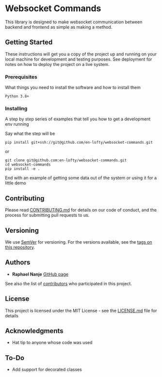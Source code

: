 # Websocket Commands

This library is designed to make websocket communication between backend
and frontend as simple as making a method.

## Getting Started

These instructions will get you a copy of the project up and running on your local machine for development and testing purposes. See deployment for notes on how to deploy the project on a live system.

### Prerequisites

What things you need to install the software and how to install them

```
Python 3.8+
```

### Installing

A step by step series of examples that tell you how to get a development env running

Say what the step will be

```
pip install git+ssh://git@github.com/en-lofty/websocket-commands.git
```

or

```
git clone git@github.com:en-lofty/websocket-commands.git
cd websocket-commands
pip install -e .
```

End with an example of getting some data out of the system or using it
for a little demo

## Contributing

Please read [CONTRIBUTING.md](https://gist.github.com/PurpleBooth/b24679402957c63ec426) for details on our code of conduct, and the process for submitting pull requests to us.

## Versioning

We use [SemVer](http://semver.org/) for versioning. For the versions
available, see the
[tags on this repository](ttps://github.com/en-lofty/websocket-commands/tags).

## Authors

* **Raphael Nanje** 
  [GitHub page](https://github.com/en-lofty)

See also the list of
[contributors](https://github.com/en-lofty/websocket-commands/contributors)
who participated in this project.

## License

This project is licensed under the MIT License - see the [LICENSE.md](LICENSE.md) file for details

## Acknowledgments

* Hat tip to anyone whose code was used

## To-Do

* Add support for decorated classes

